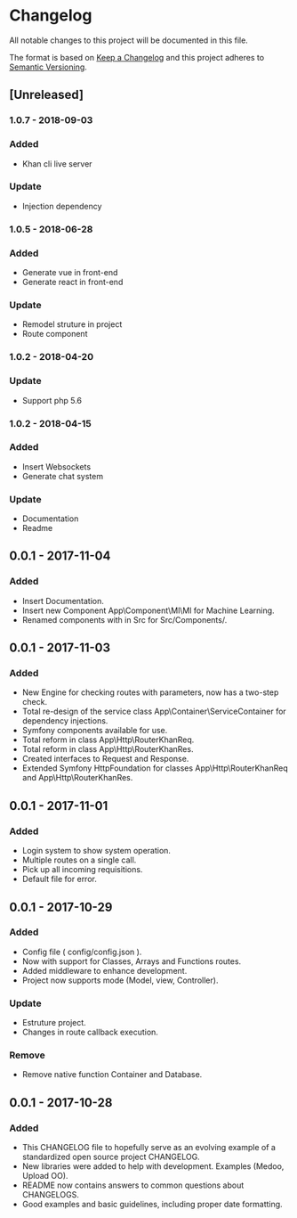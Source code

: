 # Changelog
All notable changes to this project will be documented in this file.

The format is based on [Keep a Changelog](http://keepachangelog.com/en/1.0.0/)
and this project adheres to [Semantic Versioning](http://semver.org/spec/v2.0.0.html).

## [Unreleased]

### 1.0.7 - 2018-09-03
### Added
- Khan cli live server

### Update
- Injection dependency

### 1.0.5 - 2018-06-28
### Added
- Generate vue in front-end
- Generate react in front-end

### Update
- Remodel struture in project
- Route component

### 1.0.2 - 2018-04-20
### Update
- Support php 5.6

### 1.0.2 - 2018-04-15
### Added
- Insert Websockets
- Generate chat system

### Update
- Documentation
- Readme

## 0.0.1 - 2017-11-04
### Added
- Insert Documentation.
- Insert new Component App\Component\Ml\Ml for Machine Learning.
- Renamed components with in Src for Src/Components/.

## 0.0.1 - 2017-11-03
### Added
- New Engine for checking routes with parameters, now has a two-step check.
- Total re-design of the service class App\Container\ServiceContainer for dependency injections.
- Symfony components available for use.
- Total reform in class App\Http\RouterKhanReq.
- Total reform in class App\Http\RouterKhanRes.
- Created interfaces to Request and Response.
- Extended Symfony HttpFoundation for classes App\Http\RouterKhanReq and App\Http\RouterKhanRes.

## 0.0.1 - 2017-11-01
### Added
- Login system to show system operation.
- Multiple routes on a single call.
- Pick up all incoming requisitions.
- Default file for error.

## 0.0.1 - 2017-10-29
### Added
- Config file ( config/config.json ).
- Now with support for Classes, Arrays and Functions routes.
- Added middleware to enhance development.
- Project now supports mode (Model, view, Controller).

### Update
- Estruture project.
- Changes in route callback execution.

### Remove
- Remove native function Container and Database.

## 0.0.1 - 2017-10-28
### Added
- This CHANGELOG file to hopefully serve as an evolving example of a
  standardized open source project CHANGELOG.
- New libraries were added to help with development. Examples (Medoo, Upload OO).
- README now contains answers to common questions about CHANGELOGS.
- Good examples and basic guidelines, including proper date formatting.
